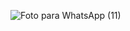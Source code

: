 ![Foto para WhatsApp (11)](https://github.com/user-attachments/assets/fc8e057b-c0c4-4808-8f5d-ef7b8614a26b)
